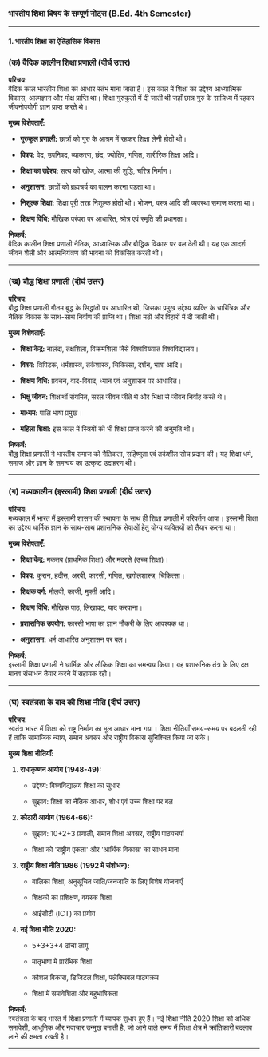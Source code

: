 ### भारतीय शिक्षा विषय के सम्पूर्ण नोट्स (B.Ed. 4th Semester)

---

#### 1. भारतीय शिक्षा का ऐतिहासिक विकास

### (क) वैदिक कालीन शिक्षा प्रणाली (दीर्घ उत्तर)

**परिचय:**  
वैदिक काल भारतीय शिक्षा का आधार स्तंभ माना जाता है। इस काल में शिक्षा का उद्देश्य आध्यात्मिक विकास, आत्मज्ञान और मोक्ष प्राप्ति था। शिक्षा गुरुकुलों में दी जाती थी जहाँ छात्र गुरु के सान्निध्य में रहकर जीवनोपयोगी ज्ञान प्राप्त करते थे।

**मुख्य विशेषताएँ:**

- **गुरुकुल प्रणाली:** छात्रों को गुरु के आश्रम में रहकर शिक्षा लेनी होती थी।
    
- **विषय:** वेद, उपनिषद, व्याकरण, छंद, ज्योतिष, गणित, शारीरिक शिक्षा आदि।
    
- **शिक्षा का उद्देश्य:** सत्य की खोज, आत्मा की शुद्धि, चरित्र निर्माण।
    
- **अनुशासन:** छात्रों को ब्रह्मचर्य का पालन करना पड़ता था।
    
- **निशुल्क शिक्षा:** शिक्षा पूरी तरह निशुल्क होती थी। भोजन, वस्त्र आदि की व्यवस्था समाज करता था।
    
- **शिक्षण विधि:** मौखिक परंपरा पर आधारित, श्रोत्र एवं स्मृति की प्रधानता।
    

**निष्कर्ष:**  
वैदिक कालीन शिक्षा प्रणाली नैतिक, आध्यात्मिक और बौद्धिक विकास पर बल देती थी। यह एक आदर्श जीवन शैली और आत्मनियंत्रण की भावना को विकसित करती थी।

---

### (ख) बौद्ध शिक्षा प्रणाली (दीर्घ उत्तर)

**परिचय:**  
बौद्ध शिक्षा प्रणाली गौतम बुद्ध के सिद्धांतों पर आधारित थी, जिसका प्रमुख उद्देश्य व्यक्ति के चारित्रिक और नैतिक विकास के साथ-साथ निर्वाण की प्राप्ति था। शिक्षा मठों और विहारों में दी जाती थी।

**मुख्य विशेषताएँ:**

- **शिक्षा केंद्र:** नालंदा, तक्षशिला, विक्रमशिला जैसे विश्वविख्यात विश्वविद्यालय।
    
- **विषय:** त्रिपिटक, धर्मशास्त्र, तर्कशास्त्र, चिकित्सा, दर्शन, भाषा आदि।
    
- **शिक्षण विधि:** प्रवचन, वाद-विवाद, ध्यान एवं अनुशासन पर आधारित।
    
- **भिक्षु जीवन:** शिक्षार्थी संयमित, सरल जीवन जीते थे और भिक्षा से जीवन निर्वाह करते थे।
    
- **माध्यम:** पालि भाषा प्रमुख।
    
- **महिला शिक्षा:** इस काल में स्त्रियों को भी शिक्षा प्राप्त करने की अनुमति थी।
    

**निष्कर्ष:**  
बौद्ध शिक्षा प्रणाली ने भारतीय समाज को नैतिकता, सहिष्णुता एवं तर्कशील सोच प्रदान की। यह शिक्षा धर्म, समाज और ज्ञान के समन्वय का उत्कृष्ट उदाहरण थी।

---

### (ग) मध्यकालीन (इस्लामी) शिक्षा प्रणाली (दीर्घ उत्तर)

**परिचय:**  
मध्यकाल में भारत में इस्लामी शासन की स्थापना के साथ ही शिक्षा प्रणाली में परिवर्तन आया। इस्लामी शिक्षा का उद्देश्य धार्मिक ज्ञान के साथ-साथ प्रशासनिक सेवाओं हेतु योग्य व्यक्तियों को तैयार करना था।

**मुख्य विशेषताएँ:**

- **शिक्षा केंद्र:** मकतब (प्राथमिक शिक्षा) और मदरसे (उच्च शिक्षा)।
    
- **विषय:** कुरान, हदीस, अरबी, फारसी, गणित, खगोलशास्त्र, चिकित्सा।
    
- **शिक्षक वर्ग:** मौलवी, काजी, मुफ्ती आदि।
    
- **शिक्षण विधि:** मौखिक पाठ, लिखावट, याद करवाना।
    
- **प्रशासनिक उपयोग:** फारसी भाषा का ज्ञान नौकरी के लिए आवश्यक था।
    
- **अनुशासन:** धर्म आधारित अनुशासन पर बल।
    

**निष्कर्ष:**  
इस्लामी शिक्षा प्रणाली ने धार्मिक और लौकिक शिक्षा का समन्वय किया। यह प्रशासनिक तंत्र के लिए दक्ष मानव संसाधन तैयार करने में सहायक रही।

---

### (घ) स्वतंत्रता के बाद की शिक्षा नीति (दीर्घ उत्तर)

**परिचय:**  
स्वतंत्र भारत में शिक्षा को राष्ट्र निर्माण का मूल आधार माना गया। शिक्षा नीतियाँ समय-समय पर बदलती रही हैं ताकि सामाजिक न्याय, समान अवसर और राष्ट्रीय विकास सुनिश्चित किया जा सके।

**मुख्य शिक्षा नीतियाँ:**

1. **राधाकृष्णन आयोग (1948-49):**
    
    - उद्देश्य: विश्वविद्यालय शिक्षा का सुधार
        
    - सुझाव: शिक्षा का नैतिक आधार, शोध एवं उच्च शिक्षा पर बल
        
2. **कोठारी आयोग (1964-66):**
    
    - सुझाव: 10+2+3 प्रणाली, समान शिक्षा अवसर, राष्ट्रीय पाठ्यचर्या
        
    - शिक्षा को 'राष्ट्रीय एकता' और 'आर्थिक विकास' का साधन माना
        
3. **राष्ट्रीय शिक्षा नीति 1986 (1992 में संशोधन):**
    
    - बालिका शिक्षा, अनुसूचित जाति/जनजाति के लिए विशेष योजनाएँ
        
    - शिक्षकों का प्रशिक्षण, वयस्क शिक्षा
        
    - आईसीटी (ICT) का प्रयोग
        
4. **नई शिक्षा नीति 2020:**
    
    - 5+3+3+4 ढांचा लागू
        
    - मातृभाषा में प्रारंभिक शिक्षा
        
    - कौशल विकास, डिजिटल शिक्षा, फ्लेक्सिबल पाठ्यक्रम
        
    - शिक्षा में समावेशिता और बहुभाषिकता
        

**निष्कर्ष:**  
स्वतंत्रता के बाद भारत में शिक्षा प्रणाली में व्यापक सुधार हुए हैं। नई शिक्षा नीति 2020 शिक्षा को अधिक समावेशी, आधुनिक और नवाचार उन्मुख बनाती है, जो आने वाले समय में शिक्षा क्षेत्र में क्रांतिकारी बदलाव लाने की क्षमता रखती है।

---
